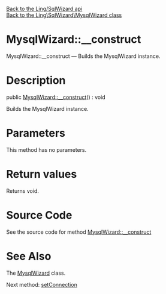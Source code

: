 [Back to the Ling/SqlWizard api](https://github.com/lingtalfi/SqlWizard/blob/master/doc/api/Ling/SqlWizard.md)<br>
[Back to the Ling\SqlWizard\MysqlWizard class](https://github.com/lingtalfi/SqlWizard/blob/master/doc/api/Ling/SqlWizard/MysqlWizard.md)


MysqlWizard::__construct
================



MysqlWizard::__construct — Builds the MysqlWizard instance.




Description
================


public [MysqlWizard::__construct](https://github.com/lingtalfi/SqlWizard/blob/master/doc/api/Ling/SqlWizard/MysqlWizard/__construct.md)() : void




Builds the MysqlWizard instance.




Parameters
================

This method has no parameters.


Return values
================

Returns void.








Source Code
===========
See the source code for method [MysqlWizard::__construct](https://github.com/lingtalfi/SqlWizard/blob/master/MysqlWizard.php#L86-L89)


See Also
================

The [MysqlWizard](https://github.com/lingtalfi/SqlWizard/blob/master/doc/api/Ling/SqlWizard/MysqlWizard.md) class.

Next method: [setConnection](https://github.com/lingtalfi/SqlWizard/blob/master/doc/api/Ling/SqlWizard/MysqlWizard/setConnection.md)<br>

